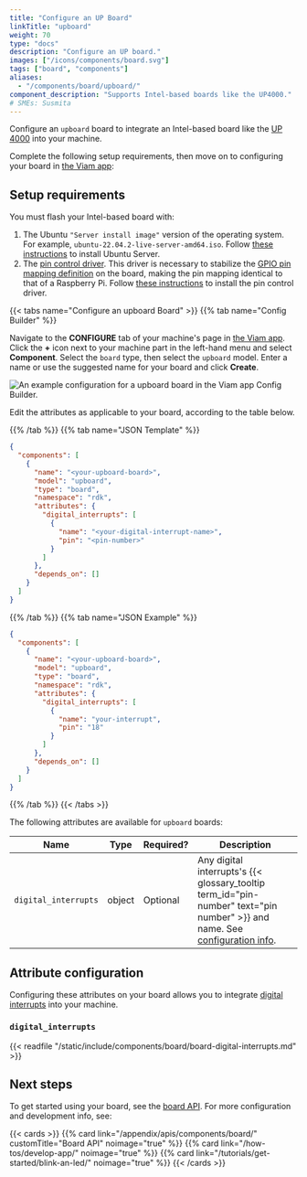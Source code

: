 ```yaml
---
title: "Configure an UP Board"
linkTitle: "upboard"
weight: 70
type: "docs"
description: "Configure an UP board."
images: ["/icons/components/board.svg"]
tags: ["board", "components"]
aliases:
  - "/components/board/upboard/"
component_description: "Supports Intel-based boards like the UP4000."
# SMEs: Susmita
---
```


Configure an `upboard` board to integrate an Intel-based board like the [UP 4000](https://github.com/up-board/up-community/wiki/Pinout_UP4000) into your machine.

Complete the following setup requirements, then move on to configuring your board in [the Viam app](https://app.viam.com):

## Setup requirements

You must flash your Intel-based board with:

1. The Ubuntu `"Server install image"` version of the operating system.
   For example, `ubuntu-22.04.2-live-server-amd64.iso`.
   Follow [these instructions](https://ubuntu.com/tutorials/install-ubuntu-server) to install Ubuntu Server.
2. The [pin control driver](https://github.com/up-division/pinctrl-upboard).
   This driver is necessary to stabilize the [GPIO pin mapping definition](https://github.com/up-board/up-community/wiki/Pinout) on the board, making the pin mapping identical to that of a Raspberry Pi.
   Follow [these instructions](https://github.com/up-division/pinctrl-upboard) to install the pin control driver.

{{< tabs name="Configure an upboard Board" >}}
{{% tab name="Config Builder" %}}

Navigate to the **CONFIGURE** tab of your machine's page in [the Viam app](https://app.viam.com).
Click the **+** icon next to your machine part in the left-hand menu and select **Component**.
Select the `board` type, then select the `upboard` model.
Enter a name or use the suggested name for your board and click **Create**.

![An example configuration for a upboard board in the Viam app Config Builder.](/components/board/upboard-ui-config.png)

Edit the attributes as applicable to your board, according to the table below.

{{% /tab %}}
{{% tab name="JSON Template" %}}

```json {class="line-numbers linkable-line-numbers"}
{
  "components": [
    {
      "name": "<your-upboard-board>",
      "model": "upboard",
      "type": "board",
      "namespace": "rdk",
      "attributes": {
        "digital_interrupts": [
          {
            "name": "<your-digital-interrupt-name>",
            "pin": "<pin-number>"
          }
        ]
      },
      "depends_on": []
    }
  ]
}
```

{{% /tab %}}
{{% tab name="JSON Example" %}}

```json {class="line-numbers linkable-line-numbers"}
{
  "components": [
    {
      "name": "<your-upboard-board>",
      "model": "upboard",
      "type": "board",
      "namespace": "rdk",
      "attributes": {
        "digital_interrupts": [
          {
            "name": "your-interrupt",
            "pin": "18"
          }
        ]
      },
      "depends_on": []
    }
  ]
}
```

{{% /tab %}}
{{< /tabs >}}

The following attributes are available for `upboard` boards:

<!-- prettier-ignore -->
| Name | Type | Required? | Description |
| ---- | ---- | --------- | ----------- |
| `digital_interrupts` | object | Optional | Any digital interrupts's {{< glossary_tooltip term_id="pin-number" text="pin number" >}} and name. See [configuration info](#digital_interrupts). |

## Attribute configuration

Configuring these attributes on your board allows you to integrate [digital interrupts](#digital_interrupts) into your machine.

### `digital_interrupts`

{{< readfile "/static/include/components/board/board-digital-interrupts.md" >}}

## Next steps

To get started using your board, see the [board API](/appendix/apis/components/board/).
For more configuration and development info, see:

{{< cards >}}
{{% card link="/appendix/apis/components/board/" customTitle="Board API" noimage="true" %}}
{{% card link="/how-tos/develop-app/" noimage="true" %}}
{{% card link="/tutorials/get-started/blink-an-led/" noimage="true" %}}
{{< /cards >}}
